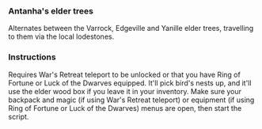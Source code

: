 ### Antanha's elder trees
Alternates between the Varrock, Edgeville and Yanille elder trees, travelling to them via the local lodestones.

### Instructions
Requires War's Retreat teleport to be unlocked or that you have Ring of Fortune or Luck of the Dwarves equipped.
It'll pick bird's nests up, and it'll use the elder wood box if you leave it in your inventory.
Make sure your backpack and magic (if using War's Retreat teleport) or equipment (if using Ring of Fortune or Luck of the Dwarves) menus are open, then start the script.